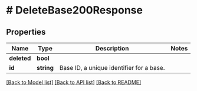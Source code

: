 # # DeleteBase200Response

## Properties

Name | Type | Description | Notes
------------ | ------------- | ------------- | -------------
**deleted** | **bool** |  |
**id** | **string** | Base ID, a unique identifier for a base. |

[[Back to Model list]](../../README.md#models) [[Back to API list]](../../README.md#endpoints) [[Back to README]](../../README.md)
